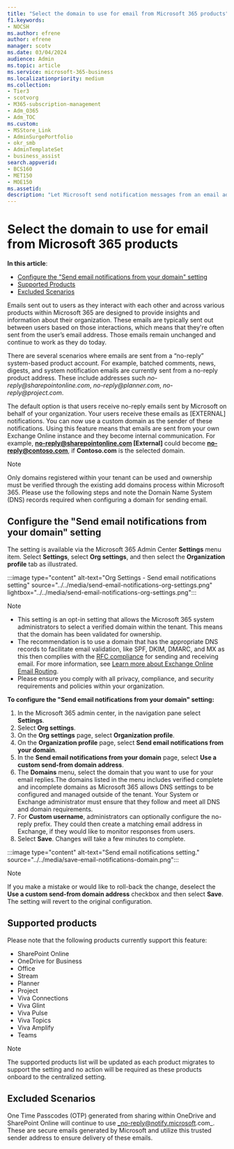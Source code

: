 ```yaml
---
title: "Select the domain to use for email from Microsoft 365 products"
f1.keywords:
- NOCSH
ms.author: efrene
author: efrene
manager: scotv
ms.date: 03/04/2024
audience: Admin
ms.topic: article
ms.service: microsoft-365-business
ms.localizationpriority: medium
ms.collection:
- Tier3
- scotvorg 
- M365-subscription-management
- Adm_O365
- Adm_TOC
ms.custom:
- MSStore_Link
- AdminSurgePortfolio
- okr_smb
- AdminTemplateSet
- business_assist
search.appverid:
- BCS160
- MET150
- MOE150
ms.assetid: 
description: "Let Microsoft send notification messages from an email address within your organization instead of Microsoft's default external email address."
---
```


# Select the domain to use for email from Microsoft 365 products

**In this article**:

- [Configure the "Send email notifications from your domain" setting](#configure-the-send-email-notifications-from-your-domain-setting)
- [Supported Products](#supported-products)
- [Excluded Scenarios](#excluded-scenarios)

Emails sent out to users as they interact with each other and across various products within Microsoft 365 are designed to provide insights and information about their organization. These emails are typically sent out between users based on those interactions, which means that they're often sent from the user’s email address. Those emails remain unchanged and continue to work as they do today.

There are several scenarios where emails are sent from a “no-reply” system-based product account. For example, batched comments, news, digests, and system notification emails are currently sent from a no-reply product address. These include addresses such _no-reply@sharepointonline.com_, _no-reply@planner.com_, _no-reply@project.com_.

The default option is that users receive no-reply emails sent by Microsoft on behalf of your organization. Your users receive these emails as [EXTERNAL] notifications. You can now use a custom domain as the sender of these notifications. Using this feature means that emails are sent from your own Exchange Online instance and they become internal communication. For example, **no-reply@sharepointonline.com [External]** could become **no-reply@contoso.com**, if **Contoso.com** is the selected domain.

> [!NOTE]
> Only domains registered within your tenant can be used and ownership must be verified through the existing add domains process within Microsoft 365. Please use the following steps and note the Domain Name System (DNS) records required when configuring a domain for sending email.

<a name="configsetting"></a>
## Configure the "Send email notifications from your domain" setting

The setting is available via the Microsoft 365 Admin Center **Settings** menu item. Select **Settings**, select **Org settings**, and then select the **Organization profile** tab as illustrated. 

:::image type="content" alt-text="Org Settings - Send email notifications setting" source="../../media/send-email-notifications-org-settings.png" lightbox="../../media/send-email-notifications-org-settings.png":::

> [!NOTE]
> - This setting is an opt-in setting that allows the Microsoft 365 system administrators to select a verified domain within the tenant. This means that the domain has been validated for ownership.
> - The recommendation is to use a domain that has the appropriate DNS records to facilitate email validation, like SPF, DKIM, DMARC, and MX as this then complies with the [RFC compliance](https://www.ietf.org/rfc/rfc2142.txt) for sending and receiving email. For more information, see [Learn more about Exchange Online Email Routing](/exchange/mail-flow-best-practices/mail-flow-best-practices).
> - Please ensure you comply with all privacy, compliance, and security requirements and policies within your organization. 

**To configure the "Send email notifications from your domain" setting:**

1. In the Microsoft 365 admin center, in the navigation pane select **Settings**.
2. Select **Org settings**.
3. On the **Org settings** page, select **Organization profile**.
4. On the **Organization profile** page, select **Send email notifications from your domain**.
5. In the **Send email notifications from your domain** page, select **Use a custom send-from domain address**.
6. The **Domains** menu, select the domain that you want to use for your email replies.The domains listed in the menu includes verified complete and incomplete domains as Microsoft 365 allows DNS settings to be configured and managed outside of the tenant. Your System or Exchange administrator must ensure that they follow and meet all DNS and domain requirements. 
7. For **Custom username**, administrators can optionally configure the no-reply prefix. They could then create a matching email address in Exchange, if they would like to monitor responses from users.
8. Select **Save**. Changes will take a few minutes to complete.

:::image type="content" alt-text="Send email notifications setting." source="../../media/save-email-notifications-domain.png":::

> [!NOTE]
> If you make a mistake or would like to roll-back the change, deselect the **Use a custom send-from domain address** checkbox and then select **Save**. The setting will revert to the original configuration.

<a name="supportedproducts"></a>
## Supported products

Please note that the following products currently support this feature: 
- SharePoint Online
- OneDrive for Business
- Office
- Stream
- Planner
- Project
- Viva Connections
- Viva Glint
- Viva Pulse
- Viva Topics
- Viva Amplify
- Teams

> [!NOTE]
> The supported products list will be updated as each product migrates to support the setting and no action will be required as these products onboard to the centralized setting. 

<a name="excludedscenarios"></a>
## Excluded Scenarios
One Time Passcodes (OTP) generated from sharing within OneDrive and SharePoint Online will continue to use _no-reply@notify.microsoft.com_. These are secure emails generated by Microsoft and utilize this trusted sender address to ensure delivery of these emails.


